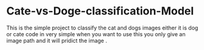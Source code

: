 # Cate-vs-Doge-classification-Model
This is the simple project  to classify the cat and dogs images either it is dog or cate code in very simple when you want to use this you only give an image path and it will pridict the image .
